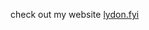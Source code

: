 check out my website [lydon.fyi](https://lydon.fyi)

<!---
connoralydon/connoralydon is a ✨ special ✨ repository because its `README.md` (this file) appears on your GitHub profile.
You can click the Preview link to take a look at your changes.
--->
